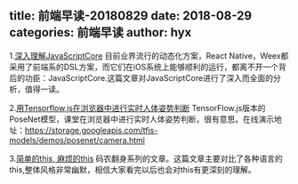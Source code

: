title: 前端早读-20180829
date: 2018-08-29
categories: 前端早读
author: hyx
---

1.[深入理解JavaScriptCore](https://mp.weixin.qq.com/s/H5wBNAm93uPJDvCQCg0_cg)
目前业界流行的动态化方案，React Native，Weex都采用了前端系的DSL方案，而它们在iOS系统上能够顺利的运行，都离不开一个背后的功臣：JavaScriptCore.这篇文章对JavaScriptCore进行了深入而全面的分析，值得一读。

2.[用Tensorflow.js在浏览器中进行实时人体姿势判断](https://mp.weixin.qq.com/s/BhRTWJsz-Dzbp03fi-OyWQ)
TensorFlow.js版本的PoseNet模型，课堂在浏览器中进行实时人体姿势判断，很有意思。在线演示地址：https://storage.googleapis.com/tfjs-models/demos/posenet/camera.html

3.[简单的this, 麻烦的this](https://mp.weixin.qq.com/s/abTdgW2_rUkzLBs8ypdkqQ)
码农翻身系列的文章。这篇文章主要对比了各种语言的this,整体风格非常幽默，相信大家看完以后也会对this有更深刻的理解。


